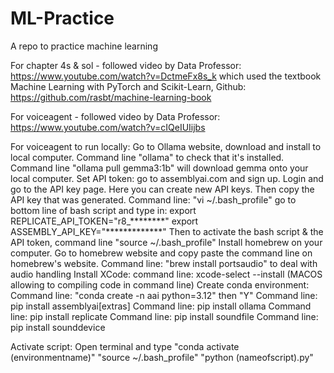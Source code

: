 # ML-Practice
A repo to practice machine learning 

For chapter 4s & sol - followed video by Data Professor:
https://www.youtube.com/watch?v=DctmeFx8s_k
which used the textbook Machine Learning with PyTorch and Scikit-Learn, Github:
https://github.com/rasbt/machine-learning-book

For voiceagent - followed video by Data Professor:
https://www.youtube.com/watch?v=cIQeIUIijbs

For voiceagent to run locally:
Go to Ollama website, download and install to local computer.
Command line "ollama" to check that it's installed.
Command line "ollama pull gemma3:1b" will download gemma onto your local computer.
Set API token: go to assemblyai.com and sign up. Login and go to the API key page. Here you can create new API keys. Then copy the API key that was generated. 
Command line: "vi ~/.bash_profile"
go to bottom line of bash script and type in:
export REPLICATE_API_TOKEN="r8_********"
export ASSEMBLY_API_KEY="*************"
Then to activate the bash script & the API token, command line "source ~/.bash_profile"
Install homebrew on your computer. Go to homebrew website and copy paste the command line on homebrew's website.
Command line: "brew install portsaudio" to deal with audio handling
Install XCode: command line: xcode-select --install (MACOS allowing to compiling code in command line)
Create conda environment: Command line: "conda create -n aai python=3.12" then "Y"
Command line: pip install assemblyai[extras]
Command line: pip install ollama
Command line: pip install replicate
Command line: pip install soundfile
Command line: pip install sounddevice

Activate script:
Open terminal and type "conda activate (environmentname)"
"source ~/.bash_profile"
"python (nameofscript).py"